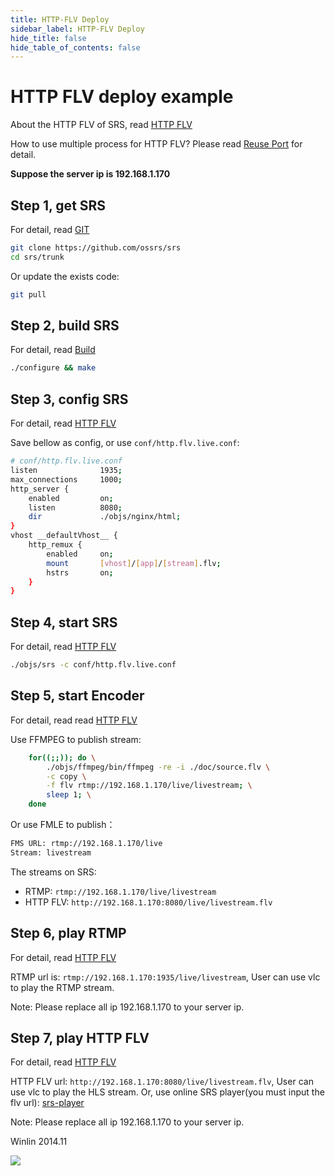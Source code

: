 ```yaml
---
title: HTTP-FLV Deploy
sidebar_label: HTTP-FLV Deploy
hide_title: false
hide_table_of_contents: false
---
```


# HTTP FLV deploy example

About the HTTP FLV of SRS, read [HTTP FLV](./delivery-http-flv#about-http-flv)

How to use multiple process for HTTP FLV? Please read [Reuse Port](./reuse-port) for detail.

**Suppose the server ip is 192.168.1.170**

## Step 1, get SRS

For detail, read [GIT](./git)

```bash
git clone https://github.com/ossrs/srs
cd srs/trunk
```

Or update the exists code:

```bash
git pull
```

## Step 2, build SRS

For detail, read [Build](./install)

```bash
./configure && make
```

## Step 3, config SRS

For detail, read [HTTP FLV](./delivery-http-flv)

Save bellow as config, or use `conf/http.flv.live.conf`:

```bash
# conf/http.flv.live.conf
listen              1935;
max_connections     1000;
http_server {
    enabled         on;
    listen          8080;
    dir             ./objs/nginx/html;
}
vhost __defaultVhost__ {
    http_remux {
        enabled     on;
        mount       [vhost]/[app]/[stream].flv;
        hstrs       on;
    }
}
```

## Step 4, start SRS

For detail, read [HTTP FLV](./delivery-http-flv)

```bash
./objs/srs -c conf/http.flv.live.conf
```

## Step 5, start Encoder

For detail, read read [HTTP FLV](./delivery-http-flv)

Use FFMPEG to publish stream:

```bash
    for((;;)); do \
        ./objs/ffmpeg/bin/ffmpeg -re -i ./doc/source.flv \
        -c copy \
        -f flv rtmp://192.168.1.170/live/livestream; \
        sleep 1; \
    done
```

Or use FMLE to publish：

```bash
FMS URL: rtmp://192.168.1.170/live
Stream: livestream
```

The streams on SRS:
* RTMP: `rtmp://192.168.1.170/live/livestream`
* HTTP FLV: `http://192.168.1.170:8080/live/livestream.flv`

## Step 6, play RTMP

For detail, read [HTTP FLV](./delivery-http-flv)

RTMP url is: `rtmp://192.168.1.170:1935/live/livestream`, User can use vlc to play the RTMP stream.

Note: Please replace all ip 192.168.1.170 to your server ip.

## Step 7, play HTTP FLV

For detail, read [HTTP FLV](./delivery-http-flv)

HTTP FLV url: `http://192.168.1.170:8080/live/livestream.flv`, User can use vlc to play the HLS stream. Or, use online SRS player(you must input the flv url): [srs-player](https://ossrs.net/players/srs_player.html)

Note: Please replace all ip 192.168.1.170 to your server ip.

Winlin 2014.11

![](https://ossrs.net/gif/v1/sls.gif?site=ossrs.io&path=/lts/doc/en/v4/sample-http-flv)


